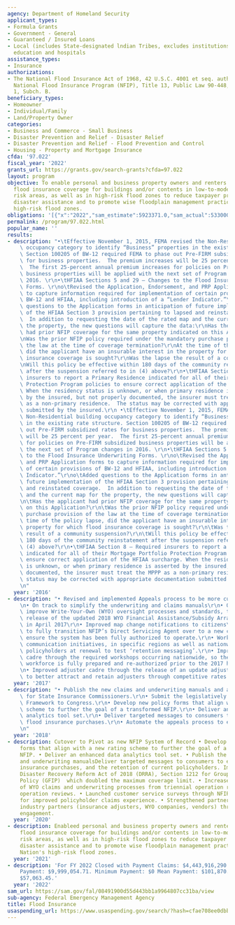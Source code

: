 ```yaml
---
agency: Department of Homeland Security
applicant_types:
- Formula Grants
- Government - General
- Guaranteed / Insured Loans
- Local (includes State-designated lndian Tribes, excludes institutions of higher
  education and hospitals
assistance_types:
- Insurance
authorizations:
- The National Flood Insurance Act of 1968, 42 U.S.C. 4001 et seq. authorized the
  National Flood Insurance Program (NFIP), Title 13, Public Law 90-448, 44  CFR, Ch.
  1, Subch. B.
beneficiary_types:
- Homeowner
- Individual/Family
- Land/Property Owner
categories:
- Business and Commerce - Small Business
- Disaster Prevention and Relief - Disaster Relief
- Disaster Prevention and Relief - Flood Prevention and Control
- Housing - Property and Mortgage Insurance
cfda: '97.022'
fiscal_year: '2022'
grants_url: https://grants.gov/search-grants?cfda=97.022
layout: program
objective: To enable personal and business property owners and renters to purchase
  flood insurance coverage for buildings and/or contents in low-to-moderate flood
  risk areas, as well as in high-risk flood zones to reduce taxpayer provided federal
  disaster assistance and to promote wise floodplain management practices in the Nation's
  high-risk flood zones.
obligations: '[{"x":"2022","sam_estimate":5923371.0,"sam_actual":5330000000.0,"usa_spending_actual":1648484300.6099994},{"x":"2023","sam_estimate":7522000000.0,"sam_actual":0.0,"usa_spending_actual":4932423495.329967},{"x":"2024","sam_estimate":3574570000.0,"sam_actual":0.0,"usa_spending_actual":1334263489.0700002}]'
permalink: /program/97.022.html
popular_name: ''
results:
- description: "•\tEffective November 1, 2015, FEMA revised the Non-Residential building\
    \ occupancy category to identify “Business” properties in the existing rate structure.\
    \ Section 100205 of BW-12 required FEMA to phase out Pre-FIRM subsidized rates\
    \ for business properties.  The premium increases will be 25 percent per year.\
    \  The first 25-percent annual premium increases for policies on Pre-FIRM subsidized\
    \ business properties will be applied with the next set of Program changes in\
    \ 2016. \r\n•\tHFIAA Sections 5 and 29 – Changes to the Flood Insurance Underwriting\
    \ Forms. \r\no\tRevised the Application, Endorsement, and PRP Application forms\
    \ to capture information required for implementation of certain provisions of\
    \ BW-12 and HFIAA, including introduction of a “Lender Indicator.”\r\no\tAdded\
    \ questions to the Application forms in anticipation of future implementation\
    \ of the HFIAA Section 3 provision pertaining to lapsed and reinstated coverage.\
    \  In addition to requesting the date of the rated map and the current map for\
    \ the property, the new questions will capture the data:\r\nHas the applicant\
    \ had prior NFIP coverage for the same property indicated on this Application?\r\
    \nWas the prior NFIP policy required under the mandatory purchase provision of\
    \ the law at the time of coverage termination?\r\nAt the time of the policy lapse,\
    \ did the applicant have an insurable interest in the property for which flood\
    \ insurance coverage is sought?\r\nWas the lapse the result of a community suspension?\r\
    \nWill this policy be effective within 180 days of the community reinstatement\
    \ after the suspension referred to in (4) above?\r\n•\tHFIAA Section 8 – Required\
    \ insurers to report a Primary Residence indicated for all of their Mortgage Portfolio\
    \ Protection Program policies to ensure correct application of the HFIAA surcharge.\
    \ When the residency status is unknown, or when primary residence is asserted\
    \ by the insured, but not properly documented, the insurer must treat the MPPP\
    \ as a non-primary residence.  The status may be corrected with appropriate documentation\
    \ submitted by the insured.\r\n •\tEffective November 1, 2015, FEMA revised the\
    \ Non-Residential building occupancy category to identify “Business” properties\
    \ in the existing rate structure. Section 100205 of BW-12 required FEMA to phase\
    \ out Pre-FIRM subsidized rates for business properties.  The premium increases\
    \ will be 25 percent per year.  The first 25-percent annual premium increases\
    \ for policies on Pre-FIRM subsidized business properties will be applied with\
    \ the next set of Program changes in 2016. \r\n•\tHFIAA Sections 5 and 29 – Changes\
    \ to the Flood Insurance Underwriting Forms. \r\no\tRevised the Application, Endorsement,\
    \ and PRP Application forms to capture information required for implementation\
    \ of certain provisions of BW-12 and HFIAA, including introduction of a “Lender\
    \ Indicator.”\r\no\tAdded questions to the Application forms in anticipation of\
    \ future implementation of the HFIAA Section 3 provision pertaining to lapsed\
    \ and reinstated coverage.  In addition to requesting the date of the rated map\
    \ and the current map for the property, the new questions will capture the data:\r\
    \n\tHas the applicant had prior NFIP coverage for the same property indicated\
    \ on this Application?\r\n\tWas the prior NFIP policy required under the mandatory\
    \ purchase provision of the law at the time of coverage termination?\r\n\tAt the\
    \ time of the policy lapse, did the applicant have an insurable interest in the\
    \ property for which flood insurance coverage is sought?\r\n\tWas the lapse the\
    \ result of a community suspension?\r\n\tWill this policy be effective within\
    \ 180 days of the community reinstatement after the suspension referred to in\
    \ (4) above?\r\n•\tHFIAA Section 8 – Required insurers to report a Primary Residence\
    \ indicated for all of their Mortgage Portfolio Protection Program policies to\
    \ ensure correct application of the HFIAA surcharge. When the residency status\
    \ is unknown, or when primary residence is asserted by the insured, but not properly\
    \ documented, the insurer must treat the MPPP as a non-primary residence.  The\
    \ status may be corrected with appropriate documentation submitted by the insured.\r\
    \n"
  year: '2016'
- description: "• Revised and implemented Appeals process to be more customer friendly\r\
    \n• On track to simplify the underwriting and claims manuals\r\n• On track to\
    \ improve Write-Your-Own (WYO) oversight processes and standards, to include the\
    \ release of the updated 2018 WYO Financial Assistance/Subsidy Arrangement (“Arrangement”)\
    \ in April 2017\r\n• Improved map change notifications to citizens\r\n• Working\
    \ to fully transition NFIP’s Direct Servicing Agent over to a new contractor and\
    \ ensure the system has been fully authorized to operate.\r\n• Working on several\
    \ communication initiatives, in specific regions as well as nationwide, targeting\
    \ policyholders at renewal to test ‘retention messaging’.\r\n• Improving the adjuster\
    \ cadre through the required workshops occurring nationwide, so the adjusting\
    \ workforce is fully prepared and re-authorized prior to the 2017 hurricane season.\r\
    \n• Improved adjuster cadre through the release of an update adjuster fee schedule\
    \ to better attract and retain adjusters through competitive rates.     \r\n"
  year: '2017'
- description: "• Publish the new claims and underwriting manuals and an NFIP guide\
    \ for State Insurance Commissioners.\r\n• Submit the legislatively required Affordability\
    \ Framework to Congress.\r\n• Develop new policy forms that align with a new rating\
    \ scheme to further the goal of a transformed NFIP.\r\n• Deliver an enhanced data\
    \ analytics tool set.\r\n• Deliver targeted messages to consumers to encourage\
    \ flood insurance purchases.\r\n• Automate the appeals process to enhance efficiencies.\r\
    \n"
  year: '2018'
- description: Cutover to Pivot as new NFIP System of Record • Develop new policy
    forms that align with a new rating scheme to further the goal of a transformed
    NFIP. • Deliver an enhanced data analytics tool set. • Publish the updated claims
    and underwriting manualsDeliver targeted messages to consumers to encourage flood
    insurance purchases, and the retention of current policyholders. Implemented the
    Disaster Recovery Reform Act of 2018 (DRRA), Section 1212 for Group Flood Insurance
    Policy (GFIP)  which doubled the maximum coverage limit. • Increased oversight
    of WYO claims and underwriting processes from triennial operation reviews to annual
    operation reviews. • Launched customer service surveys through NFIP Direct Lab
    for improved policyholder claims experience. • Strengthened partnerships with
    industry partners (insurance adjusters, WYO companies, vendors) through increased
    engagement.
  year: '2020'
- description: Enableed personal and business property owners and renters to purchase
    flood insurance coverage for buildings and/or contents in low-to-moderate flood
    risk areas, as well as in high-risk flood zones to reduce taxpayer provided federal
    disaster assistance and to promote wise floodplain management practices in the
    Nation's high-risk flood zones.
  year: '2021'
- description: 'For FY 2022 Closed with Payment Claims: $4,443,916,290.84 Maximum
    Payment: $9,999,054.71. Minimum Payment: $0 Mean Payment: $101,870.95 Median Payment:
    $57,063.45.'
  year: '2022'
sam_url: https://sam.gov/fal/08491900d55d443bb1a9964807cc31ba/view
sub-agency: Federal Emergency Management Agency
title: Flood Insurance
usaspending_url: https://www.usaspending.gov/search/?hash=cfae708ee0dbb24f28a5004414aa1b15
---
```

